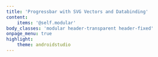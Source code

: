 ```yaml
---
title: 'Progressbar with SVG Vectors and Databinding'
content:
    items: '@self.modular'
body_classes: 'modular header-transparent header-fixed'
onpage_menu: true
highlight:
    theme: androidstudio
---
```


